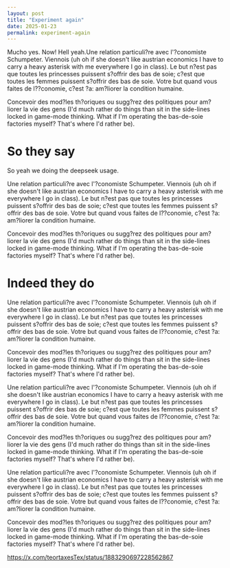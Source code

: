 ```yaml
---
layout: post
title: "Experiment again"
date: 2025-01-23
permalink: experiment-again
---
```


Mucho yes. Now! Hell yeah.Une relation particuli?re avec l'?conomiste Schumpeter. Viennois (uh oh if she doesn't like austrian economics I have to carry a heavy asterisk with me everywhere I go in class). Le but n?est pas que toutes les princesses puissent s?offrir des bas de soie; c?est que toutes les femmes puissent s?offrir des bas de soie. Votre but quand vous faites de l??conomie, c?est ?a: am?liorer la condition humaine. 



Concevoir des mod?les th?oriques ou sugg?rez des politiques pour am?liorer la vie des gens (I'd much rather do things than sit in the side-lines locked in game-mode thinking. What if I'm operating the bas-de-soie factories myself? That's where I'd rather be).



# So they say



So yeah we doing the deepseek usage. 



Une relation particuli?re avec l'?conomiste Schumpeter. Viennois (uh oh if she doesn't like austrian economics I have to carry a heavy asterisk with me everywhere I go in class). Le but n?est pas que toutes les princesses puissent s?offrir des bas de soie; c?est que toutes les femmes puissent s?offrir des bas de soie. Votre but quand vous faites de l??conomie, c?est ?a: am?liorer la condition humaine. 



Concevoir des mod?les th?oriques ou sugg?rez des politiques pour am?liorer la vie des gens (I'd much rather do things than sit in the side-lines locked in game-mode thinking. What if I'm operating the bas-de-soie factories myself? That's where I'd rather be).



# Indeed they do



Une relation particuli?re avec l'?conomiste Schumpeter. Viennois (uh oh if she doesn't like austrian economics I have to carry a heavy asterisk with me everywhere I go in class). Le but n?est pas que toutes les princesses puissent s?offrir des bas de soie; c?est que toutes les femmes puissent s?offrir des bas de soie. Votre but quand vous faites de l??conomie, c?est ?a: am?liorer la condition humaine. 



Concevoir des mod?les th?oriques ou sugg?rez des politiques pour am?liorer la vie des gens (I'd much rather do things than sit in the side-lines locked in game-mode thinking. What if I'm operating the bas-de-soie factories myself? That's where I'd rather be).



Une relation particuli?re avec l'?conomiste Schumpeter. Viennois (uh oh if she doesn't like austrian economics I have to carry a heavy asterisk with me everywhere I go in class). Le but n?est pas que toutes les princesses puissent s?offrir des bas de soie; c?est que toutes les femmes puissent s?offrir des bas de soie. Votre but quand vous faites de l??conomie, c?est ?a: am?liorer la condition humaine. 



Concevoir des mod?les th?oriques ou sugg?rez des politiques pour am?liorer la vie des gens (I'd much rather do things than sit in the side-lines locked in game-mode thinking. What if I'm operating the bas-de-soie factories myself? That's where I'd rather be).



Une relation particuli?re avec l'?conomiste Schumpeter. Viennois (uh oh if she doesn't like austrian economics I have to carry a heavy asterisk with me everywhere I go in class). Le but n?est pas que toutes les princesses puissent s?offrir des bas de soie; c?est que toutes les femmes puissent s?offrir des bas de soie. Votre but quand vous faites de l??conomie, c?est ?a: am?liorer la condition humaine. 



Concevoir des mod?les th?oriques ou sugg?rez des politiques pour am?liorer la vie des gens (I'd much rather do things than sit in the side-lines locked in game-mode thinking. What if I'm operating the bas-de-soie factories myself? That's where I'd rather be).











https://x.com/teortaxesTex/status/1883290697228562867



